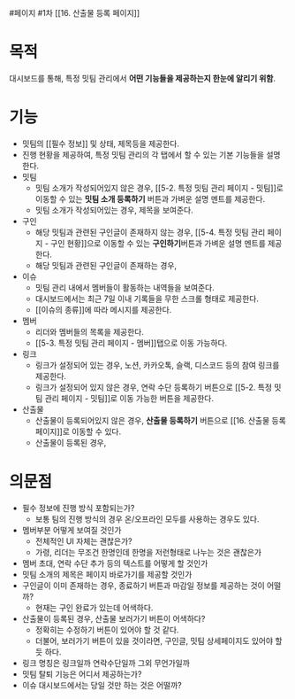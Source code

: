 #페이지 #1차 
[[16. 산출물 등록 페이지]]

# 목적
대시보드를 통해, 특정 밋팀 관리에서 **어떤 기능들을 제공하는지 한눈에 알리기 위함**.


# 기능
- 밋팀의 [[필수 정보]] 및 상태, 제목등을 제공한다.
- 진행 현황을 제공하여, 특정 밋팀 관리의 각 탭에서 할 수 있는 기본 기능들을 설명한다.
- 밋팀
	- 밋팀 소개가 작성되어있지 않은 경우, [[5-2. 특정 밋팀 관리 페이지 - 밋팀]]로 이동할 수 있는 **밋팀 소개 등록하기** 버튼과 가벼운 설명 멘트를 제공한다.
	- 밋팀 소개가 작성되어있는 경우, 제목을 보여준다.
- 구인
	- 해당 밋팀과 관련된 구인글이 존재하지 않는 경우, [[5-4. 특정 밋팀 관리 페이지 - 구인 현황]]으로 이동할 수 있는 **구인하기**버튼과 가벼운 설명 멘트를 제공한다.
	- 해당 밋팀과 관련된 구인글이 존재하는 경우, 
- 이슈
	- 밋팀 관리 내에서 멤버들이 활동하는 내역들을 보여준다.
	- 대시보드에서는 최근 7일 이내 기록들을 무한 스크롤 형태로 제공한다.
	- [[이슈의 종류]]에 따라 메시지를 제공한다.
- 멤버
	- 리더와 멤버들의 목록을 제공한다.
	- [[5-3. 특정 밋팀 관리 페이지 - 멤버]]탭으로 이동 가능하다.
- 링크
	- 링크가 설정되어 있는 경우, 노션, 카카오톡, 슬랙, 디스코드 등의 참여 링크를 제공한다.
	- 링크가 설정되어 있지 않은 경우, 연락 수단 등록하기 버튼으로 [[5-2. 특정 밋팀 관리 페이지 - 밋팀]]로 이동 가능한 버튼을 제공한다.
- 산출물
	- 산출물이 등록되어있지 않은 경우, **산출물 등록하기** 버튼으로 [[16. 산출물 등록 페이지]]로 이동할 수 있다.
	- 산출물이 등록된 경우, 

# 의문점
- 필수 정보에 진행 방식 포함되는가?
	- 보통 팀의 진행 방식의 경우 온/오프라인 모두를 사용하는 경우도 있다.
- 멤버부분 어떻게 보여질 것인가
	- 전체적인 UI 자체는 괜찮은가?
	- 가령, 리더는 무조건 한명인데 한명을 저런형태로 나누는 것은 괜찮은가
- 멤버 초대, 연락 수단 추가 등의 텍스트를 어떻게 할 것인가
- 밋팀 소개의 제목은 페이지 바로가기를 제공할 것인가
- 구인글이 이미 존재하는 경우, 종료하기 버튼과 마감일 정보를 제공하는 것이 어떨까?
	- 현재는 구인 완료가 있는데 어색하다.
- 산출물이 등록된 경우, 산출물 보러가기 버튼이 어색하다?
	- 정확히는 수정하기 버튼이 있어야 할 것 같다.
	- 더불어, 보러가기 버튼이 있을 것이라면, 구인글, 밋팀 상세페이지도 있어야 할 듯 하다.
- 링크 명칭은 링크일까 연락수단일까 그외 무언가일까
- 밋팀 탈퇴 기능은 어디서 제공하는가?
- 이슈 대시보드에서는 당일 것만 하는 것은 어떨까?